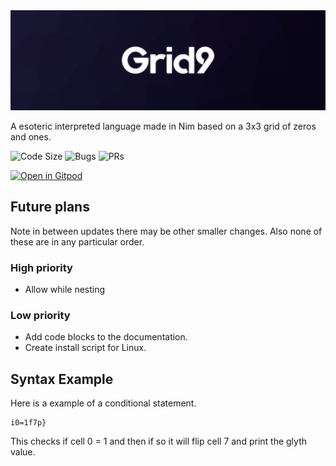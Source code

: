 <img src=".github/assets/banner.png">

A esoteric interpreted language made in Nim based on a 3x3 grid of zeros and ones.

![Code Size](https://img.shields.io/github/languages/code-size/MrEnder0/Grid9?style=for-the-badge)
![Bugs](https://img.shields.io/github/issues-raw/MrEnder0/Grid9?style=for-the-badge)
![PRs](https://img.shields.io/github/issues-pr-raw/MrEnder0/Grid9?style=for-the-badge)

[![Open in Gitpod](https://gitpod.io/button/open-in-gitpod.svg)](https://gitpod.io/#https://github.com/MrEnder0/Grid9)

## Future plans

Note in between updates there may be other smaller changes. Also none of these are in any particular order.

### High priority

- Allow while nesting

### Low priority

- Add code blocks to the documentation.
- Create install script for Linux.

## Syntax Example

Here is a example of a conditional statement.

```grid9
i0=1f7p}
```

This checks if cell 0 = 1 and then if so it will flip cell 7 and print the glyth value.
